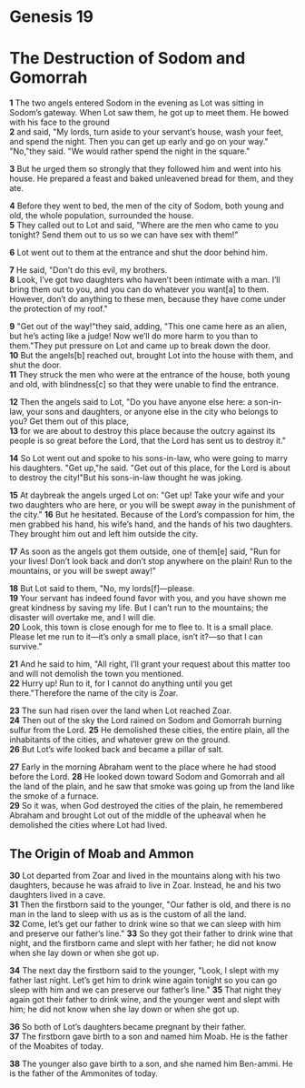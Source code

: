 # Genesis 19
# The Destruction of Sodom and Gomorrah

**1** The two angels entered Sodom in the evening as Lot was sitting in Sodom’s gateway. When Lot saw them, he got up to meet them. He bowed with his face to the ground  
**2** and said, "My lords, turn aside to your servant’s house, wash your feet, and spend the night. Then you can get up early and go on your way."
"No,"they said. "We would rather spend the night in the square."
 
**3** But he urged them so strongly that they followed him and went into his house. He prepared a feast and baked unleavened bread for them, and they ate.

**4** Before they went to bed, the men of the city of Sodom, both young and old, the whole population, surrounded the house.  
**5** They called out to Lot and said, "Where are the men who came to you tonight? Send them out to us so we can have sex with them!"

**6** Lot went out to them at the entrance and shut the door behind him.  

**7** He said, "Don’t do this evil, my brothers.  
**8** Look, I’ve got two daughters who haven’t been intimate with a man. I’ll bring them out to you, and you can do whatever you want[a] to them. However, don’t do anything to these men, because they have come under the protection of my roof."

**9** "Get out of the way!"they said, adding, "This one came here as an alien, but he’s acting like a judge! Now we’ll do more harm to you than to them."They put pressure on Lot and came up to break down the door.  
**10** But the angels[b] reached out, brought Lot into the house with them, and shut the door.  
**11** They struck the men who were at the entrance of the house, both young and old, with blindness[c] so that they were unable to find the entrance.

**12** Then the angels said to Lot, "Do you have anyone else here: a son-in-law, your sons and daughters, or anyone else in the city who belongs to you? Get them out of this place,  
**13** for we are about to destroy this place because the outcry against its people is so great before the Lord, that the Lord has sent us to destroy it."

**14** So Lot went out and spoke to his sons-in-law, who were going to marry his daughters. "Get up,"he said. "Get out of this place, for the Lord is about to destroy the city!"But his sons-in-law thought he was joking.

**15** At daybreak the angels urged Lot on: "Get up! Take your wife and your two daughters who are here, or you will be swept away in the punishment of the city."
**16** But he hesitated. Because of the Lord’s compassion for him, the men grabbed his hand, his wife’s hand, and the hands of his two daughters. They brought him out and left him outside the city.

**17** As soon as the angels got them outside, one of them[e] said, "Run for your lives! Don’t look back and don’t stop anywhere on the plain! Run to the mountains, or you will be swept away!"

**18** But Lot said to them, "No, my lords[f]—please.  
**19** Your servant has indeed found favor with you, and you have shown me great kindness by saving my life. But I can’t run to the mountains; the disaster will overtake me, and I will die.  
**20** Look, this town is close enough for me to flee to. It is a small place. Please let me run to it—it’s only a small place, isn’t it?—so that I can survive."

**21** And he said to him, "All right, I’ll grant your request about this matter too and will not demolish the town you mentioned.  
**22** Hurry up! Run to it, for I cannot do anything until you get there."Therefore the name of the city is Zoar.

**23** The sun had risen over the land when Lot reached Zoar.  
**24** Then out of the sky the Lord rained on Sodom and Gomorrah burning sulfur from the Lord.
**25** He demolished these cities, the entire plain, all the inhabitants of the cities, and whatever grew on the ground.  
**26** But Lot’s wife looked back and became a pillar of salt.

**27** Early in the morning Abraham went to the place where he had stood before the Lord.
**28** He looked down toward Sodom and Gomorrah and all the land of the plain, and he saw that smoke was going up from the land like the smoke of a furnace.  
**29** So it was, when God destroyed the cities of the plain, he remembered Abraham and brought Lot out of the middle of the upheaval when he demolished the cities where Lot had lived.

## The Origin of Moab and Ammon


**30** Lot departed from Zoar and lived in the mountains along with his two daughters, because he was afraid to live in Zoar. Instead, he and his two daughters lived in a cave.  
**31** Then the firstborn said to the younger, "Our father is old, and there is no man in the land to sleep with us as is the custom of all the land.  
**32** Come, let’s get our father to drink wine so that we can sleep with him and preserve our father’s line." 
**33** So they got their father to drink wine that night, and the firstborn came and slept with her father; he did not know when she lay down or when she got up.

**34** The next day the firstborn said to the younger, "Look, I slept with my father last night. Let’s get him to drink wine again tonight so you can go sleep with him and we can preserve our father’s line." 
**35** That night they again got their father to drink wine, and the younger went and slept with him; he did not know when she lay down or when she got up.

**36** So both of Lot’s daughters became pregnant by their father.  
**37** The firstborn gave birth to a son and named him Moab. He is the father of the Moabites of today.

**38** The younger also gave birth to a son, and she named him Ben-ammi. He is the father of the Ammonites of today.